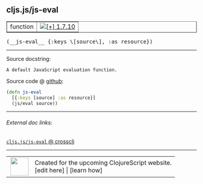 ## cljs.js/js-eval



 <table border="1">
<tr>
<td>function</td>
<td><a href="https://github.com/cljsinfo/cljs-api-docs/tree/1.7.10"><img valign="middle" alt="[+] 1.7.10" title="Added in 1.7.10" src="https://img.shields.io/badge/+-1.7.10-lightgrey.svg"></a> </td>
</tr>
</table>


 <samp>
(__js-eval__ {:keys \[source\], :as resource})<br>
</samp>

---





Source docstring:

```
A default JavaScript evaluation function.
```


Source code @ [github](https://github.com/clojure/clojurescript/blob/r1.7.189/src/main/cljs/cljs/js.cljs#L95-L98):

```clj
(defn js-eval
  [{:keys [source] :as resource}]
  (js/eval source))
```

<!--
Repo - tag - source tree - lines:

 <pre>
clojurescript @ r1.7.189
└── src
    └── main
        └── cljs
            └── cljs
                └── <ins>[js.cljs:95-98](https://github.com/clojure/clojurescript/blob/r1.7.189/src/main/cljs/cljs/js.cljs#L95-L98)</ins>
</pre>

-->

---



###### External doc links:

[`cljs.js/js-eval` @ crossclj](http://crossclj.info/fun/cljs.js.cljs/js-eval.html)<br>

---

 <table>
<tr><td>
<img valign="middle" align="right" width="48px" src="http://i.imgur.com/Hi20huC.png">
</td><td>
Created for the upcoming ClojureScript website.<br>
[edit here] | [learn how]
</td></tr></table>

[edit here]:https://github.com/cljsinfo/cljs-api-docs/blob/master/cljsdoc/cljs.js/js-eval.cljsdoc
[learn how]:https://github.com/cljsinfo/cljs-api-docs/wiki/cljsdoc-files

<!--

This information was too distracting to show to readers, but I'll leave it
commented here since it is helpful to:

- pretty-print the data used to generate this document
- and show how to retrieve that data



The API data for this symbol:

```clj
{:ns "cljs.js",
 :name "js-eval",
 :signature ["[{:keys [source], :as resource}]"],
 :history [["+" "1.7.10"]],
 :type "function",
 :full-name-encode "cljs.js/js-eval",
 :source {:code "(defn js-eval\n  [{:keys [source] :as resource}]\n  (js/eval source))",
          :title "Source code",
          :repo "clojurescript",
          :tag "r1.7.189",
          :filename "src/main/cljs/cljs/js.cljs",
          :lines [95 98]},
 :full-name "cljs.js/js-eval",
 :docstring "A default JavaScript evaluation function."}

```

Retrieve the API data for this symbol:

```clj
;; from Clojure REPL
(require '[clojure.edn :as edn])
(-> (slurp "https://raw.githubusercontent.com/cljsinfo/cljs-api-docs/catalog/cljs-api.edn")
    (edn/read-string)
    (get-in [:symbols "cljs.js/js-eval"]))
```

-->
